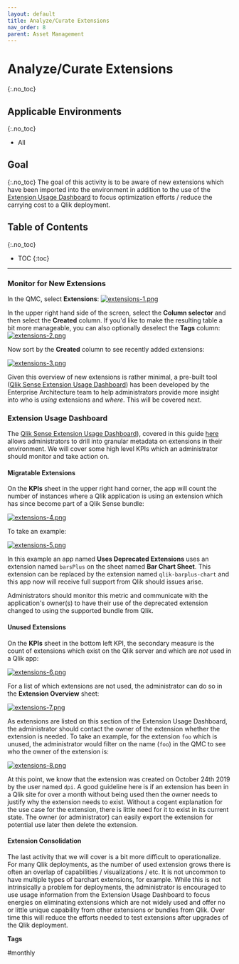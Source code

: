 ```yaml
---
layout: default
title: Analyze/Curate Extensions
nav_order: 8
parent: Asset Management
---
```


# Analyze/Curate Extensions <i class="fas fa-tools fa-xs" title="Tooling | Pre-Built Solutions"></i> <i class="fas fa-dolly-flatbed fa-xs" title="Shipped | Native Capability"></i> 
{:.no_toc}

## Applicable Environments
{:.no_toc}
- All

## Goal
{:.no_toc}
The goal of this activity is to be aware of new extensions which have been imported into the environment in addition to the use of the [Extension Usage Dashboard](https://github.com/eapowertools/qs-extension-usage-dashboard/) to focus optimization efforts / reduce the carrying cost to a Qlik deployment.

## Table of Contents
{:.no_toc}

* TOC
{:toc}
-------------------------

### Monitor for New Extensions <i class="fas fa-dolly-flatbed fa-xs" title="Shipped | Native Capability"></i> 

In the QMC, select **Extensions**:
[![extensions-1.png](images/extensions-1.png)](https://raw.githubusercontent.com/qs-admin-guide/qs-admin-guide/master/docs/asset_management/images/extensions-1.png)

In the upper right hand side of the screen, select the **Column selector** and then select the  **Created** column. If you'd like to make the resulting table a bit more manageable, you can also optionally deselect the **Tags** column:
[![extensions-2.png](images/extensions-2.png)](https://raw.githubusercontent.com/qs-admin-guide/qs-admin-guide/master/docs/asset_management/images/extensions-2.png)

Now sort by the **Created** column to see recently added extensions:

[![extensions-3.png](images/extensions-3.png)](https://raw.githubusercontent.com/qs-admin-guide/qs-admin-guide/master/docs/asset_management/images/extensions-3.png)

Given this overview of new extensions is rather minimal, a pre-built tool ([Qlik Sense Extension Usage Dashboard](https://github.com/eapowertools/qs-extension-usage-dashboard)) has been developed by the Enterprise Architecture team to help administrators provide more insight into who is _using_ extensions and _where_. This will be covered next.

### Extension Usage Dashboard <i class="fas fa-tools fa-xs" title="Tooling | Pre-Built Solutions"></i>

The [Qlik Sense Extension Usage Dashboard](https://github.com/eapowertools/qs-extension-usage-dashboard)), covered in this guide [here](../tooling/extension_usage_dashboard.html) allows administrators to drill into granular metadata on extensions in their environment. We will cover some high level KPIs which an administrator should monitor and take action on.

#### Migratable Extensions

On the **KPIs** sheet in the upper right hand corner, the app will count the number of instances where a Qlik application is using an extension which has since become part of a Qlik Sense bundle:

[![extensions-4.png](images/extensions-4.png)](https://raw.githubusercontent.com/qs-admin-guide/qs-admin-guide/master/docs/asset_management/images/extensions-4.png)

To take an example:

[![extensions-5.png](images/extensions-5.png)](https://raw.githubusercontent.com/qs-admin-guide/qs-admin-guide/master/docs/asset_management/images/extensions-5.png)

In this example an app named **Uses Deprecated Extensions** uses an extension named `barsPlus` on the sheet named **Bar Chart Sheet**. This extension can be replaced by the extension named `qlik-barplus-chart` and this app now will receive full support from Qlik should issues arise.

Administrators should monitor this metric and communicate with the application's owner(s) to have their use of the deprecated extension changed to using the supported bundle from Qlik.

#### Unused Extensions

On the **KPIs** sheet in the bottom left KPI, the secondary measure is the count of extensions which exist on the Qlik server and which are _not_ used in a Qlik app:

[![extensions-6.png](images/extensions-6.png)](https://raw.githubusercontent.com/qs-admin-guide/qs-admin-guide/master/docs/asset_management/images/extensions-6.png)

For a list of which extensions are not used, the administrator can do so in the **Extension Overview** sheet:

[![extensions-7.png](images/extensions-7.png)](https://raw.githubusercontent.com/qs-admin-guide/qs-admin-guide/master/docs/asset_management/images/extensions-7.png)

As extensions are listed on this section of the Extension Usage Dashboard, the administrator should contact the owner of the extension whether the extension is needed. To take an example, for the extension `foo` which is unused, the administrator would filter on the name (`foo`) in the QMC to see who the owner of the extension is:

[![extensions-8.png](images/extensions-8.png)](https://raw.githubusercontent.com/qs-admin-guide/qs-admin-guide/master/docs/asset_management/images/extensions-8.png)

At this point, we know that the extension was created on October 24th 2019 by the user named `dpi`. A good guideline here is if an extension has been in a Qlik site for over a month without being used then the owner needs to justify why the extension needs to exist. Without a cogent explanation for the use case for the extension, there is little need for it to exist in its current state. The owner (or administrator) can easily export the extension for potential use later then delete the extension.

#### Extension Consolidation

The last activity that we will cover is a bit more difficult to operationalize. For many Qlik deployments, as the number of used extension grows there is often an overlap of capabilities / visualizations / etc. It is not uncommon to have multiple types of barchart extensions, for example. While this is not intrinsically a problem for deployments, the administrator is encouraged to use usage information from the Extension Usage Dashboard to focus energies on eliminating extensions which are not widely used and offer no or little unique capability from other extensions or bundles from Qlik. Over time this will reduce the efforts needed to test extensions after upgrades of the Qlik deployment.

**Tags**

#monthly
